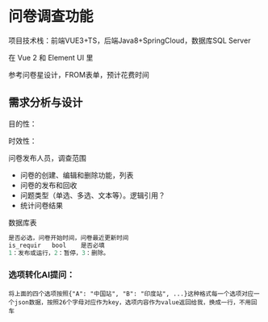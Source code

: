 # 问卷调查功能

项目技术栈：前端VUE3+TS，后端Java8+SpringCloud，数据库SQL Server

 在 Vue 2 和 Element UI 里 

参考问卷星设计，FROM表单，预计花费时间

## 需求分析与设计

目的性：

时效性：

问卷发布人员，调查范围

- 问卷的创建、编辑和删除功能，列表
- 问卷的发布和回收
- 问题类型（单选、多选、文本等）。逻辑引用？
- 统计问卷结果

数据库表

```sql
是否必选，问卷开始时间，问卷最近更新时间
is_requir	bool	是否必填
1：发布或运行，2：暂停，3：删除。
```

### 选项转化AI提问：

```text
将上面的四个选项按照{"A": "中国站", "B": "印度站", ...}这种格式每一个选项对应一个json数据，按照26个字母对应作为key，选项内容作为value返回给我，换成一行，不用回车 
```



